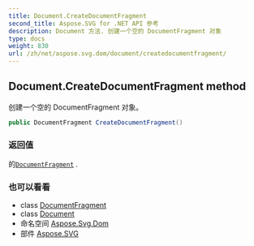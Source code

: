 ```yaml
---
title: Document.CreateDocumentFragment
second_title: Aspose.SVG for .NET API 参考
description: Document 方法. 创建一个空的 DocumentFragment 对象
type: docs
weight: 830
url: /zh/net/aspose.svg.dom/document/createdocumentfragment/
---
```

## Document.CreateDocumentFragment method

创建一个空的 DocumentFragment 对象。

```csharp
public DocumentFragment CreateDocumentFragment()
```

### 返回值

的[`DocumentFragment`](../../documentfragment/) .

### 也可以看看

* class [DocumentFragment](../../documentfragment/)
* class [Document](../)
* 命名空间 [Aspose.Svg.Dom](../../document/)
* 部件 [Aspose.SVG](../../../)


